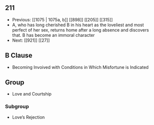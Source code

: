 ## 211
- Previous: [[1075 | 1075a, b]] [[898]] [[205]] [[315]] 
- A, who has long cherished B in his heart as the loveliest and most perfect of her sex, returns home after a long absence and discovers that. B has become an immoral character
- Next: [[921]] [[27]] 

## B Clause
- Becoming Invoived with Conditions in Which Misfortune is Indicated

## Group
- Love and Courtship

### Subgroup
- Love’s Rejection

